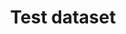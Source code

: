 ---
schema: default
title: Test dataset
organization: Sample Department
notes: sfsfsfdsf
resources:
  - name: Test Resource
    url: '#'
    format: csv
license_name: ''
category:
  - Environment
maintainer: ME
maintainer_email: me@me.com
---